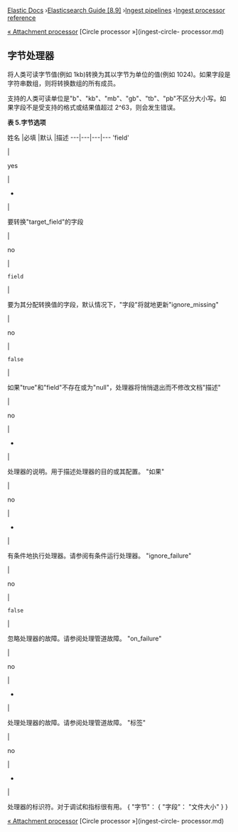 

[Elastic Docs](/guide/) ›[Elasticsearch Guide [8.9]](index.md) ›[Ingest
pipelines](ingest.md) ›[Ingest processor reference](processors.md)

[« Attachment processor](attachment.md) [Circle processor »](ingest-circle-
processor.md)

## 字节处理器

将人类可读字节值(例如 1kb)转换为其以字节为单位的值(例如 1024)。如果字段是字符串数组，则将转换数组的所有成员。

支持的人类可读单位是"b"、"kb"、"mb"、"gb"、"tb"、"pb"不区分大小写。如果字段不是受支持的格式或结果值超过 2^63，则会发生错误。

**表 5.字节选项**

姓名 |必填 |默认 |描述 ---|---|---|--- 'field'

|

yes

|

-

|

要转换"target_field"的字段

|

no

|

`field`

|

要为其分配转换值的字段，默认情况下，"字段"将就地更新"ignore_missing"

|

no

|

`false`

|

如果"true"和"field"不存在或为"null"，处理器将悄悄退出而不修改文档"描述"

|

no

|

-

|

处理器的说明。用于描述处理器的目的或其配置。   "如果"

|

no

|

-

|

有条件地执行处理器。请参阅有条件运行处理器。   "ignore_failure"

|

no

|

`false`

|

忽略处理器的故障。请参阅处理管道故障。   "on_failure"

|

no

|

-

|

处理处理器的故障。请参阅处理管道故障。   "标签"

|

no

|

-

|

处理器的标识符。对于调试和指标很有用。               { "字节"： { "字段"： "文件大小" } }

[« Attachment processor](attachment.md) [Circle processor »](ingest-circle-
processor.md)
